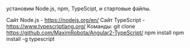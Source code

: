 установим Node.js, npm, TypeScipt, и стартовые файлы.

Сайт Node.js - https://nodejs.org/en/
Сайт TypeScript - https://www.typescriptlang.org/
Команды:
git clone https://github.com/MaximRobota/Angular2-TypeScript/
npm install
npm install -g typescript
